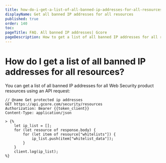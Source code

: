 ```yaml
---
title: how-do-i-get-a-list-of-all-banned-ip-addresses-for-all-resources
displayName: Get all banned IP addresses for all resources
published: true
order: 140
toc:
pageTitle: FAQ. All banned IP addresses| Gcore
pageDescription: How to get a list of all banned IP addresses for all resources via the API request. 
---
```

#  How do I get a list of all banned IP addresses for all resources?

You can get a list of all banned IP addresses for all Web Security product resources using an API request:

```
// @name Get protected ip addresses
GET https://api.gcore.com/security/resources
Authorization: Bearer {{token_client}}
Content-Type: application/json

> {%
	let ip_list = [];
	for (let resource of response.body) {
    	for (let item of resource["whitelists"]) {
        	ip_list.push(item["whitelist_data"]);
    	}
	}
	client.log(ip_list);
%}
```